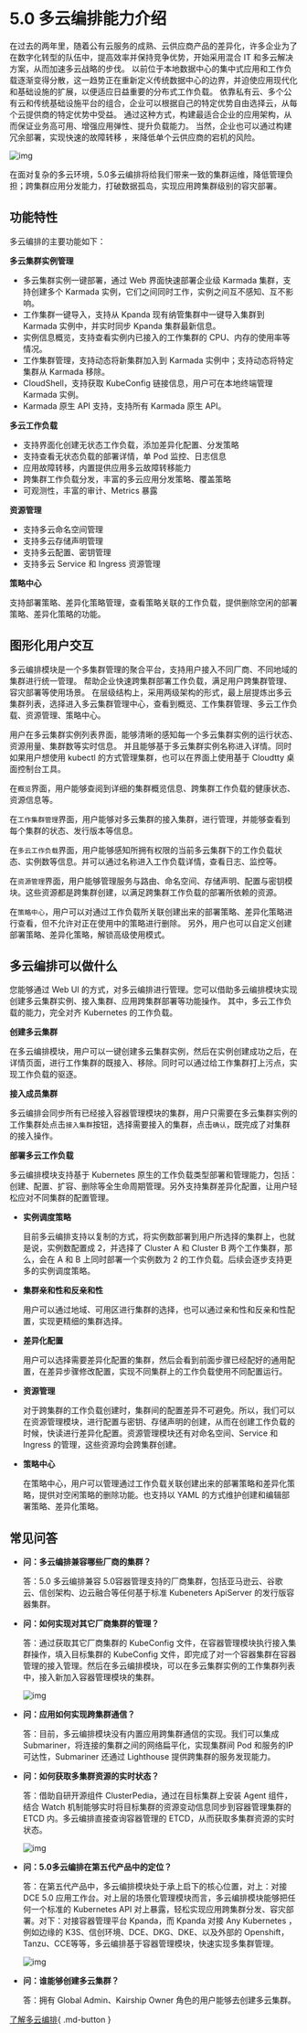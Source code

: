 # 5.0 多云编排能力介绍

在过去的两年里，随着公有云服务的成熟、云供应商产品的差异化，许多企业为了在数字化转型的队伍中，提高效率并保持竞争优势，开始采用混合 IT 和多云解决方案，从而加速多云战略的步伐。
以前位于本地数据中心的集中式应用和工作负载逐渐变得分散，这一趋势正在重新定义传统数据中心的边界，并迫使应用现代化和基础设施的扩展，以便适应日益重要的分布式工作负载。
依靠私有云、多个公有云和传统基础设施平台的组合，企业可以根据自己的特定优势自由选择云，从每个云提供商的特定优势中受益。
通过这种方式，构建最适合企业的应用架构，从而保证业务高可用、增强应用弹性、提升负载能力。
当然，企业也可以通过构建冗余部署，实现快速的故障转移 ，来降低单个云供应商的宕机的风险。

![img](images/kairship04.png)

在面对复杂的多云环境，5.0多云编排将给我们带来一致的集群运维，降低管理负担；跨集群应用分发能力，打破数据孤岛，实现应用跨集群级别的容灾部署。

## 功能特性

多云编排的主要功能如下：

**多云集群实例管理**

- 多云集群实例一键部署，通过 Web 界面快速部署企业级 Karmada 集群，支持创建多个 Karmada 实例，它们之间同时工作，实例之间互不感知、互不影响。
- 工作集群一键导入，支持从 Kpanda 现有纳管集群中一键导入集群到 Karmada 实例中，并实时同步 Kpanda 集群最新信息。
- 实例信息概览，支持查看实例内已接入的工作集群的 CPU、内存的使用率等情况。
- 工作集群管理，支持动态将新集群加入到 Karmada 实例中；支持动态将特定集群从 Karmada 移除。
- CloudShell，支持获取 KubeConfig 链接信息，用户可在本地终端管理 Karmada 实例。
- Karmada 原生 API 支持，支持所有 Karmada 原生 API。

**多云工作负载** 

- 支持界面化创建无状态工作负载，添加差异化配置、分发策略
- 支持查看无状态负载的部署详情，单 Pod  监控、日志信息
- 应用故障转移，内置提供应用多云故障转移能力
- 跨集群工作负载分发，丰富的多云应用分发策略、覆盖策略
- 可观测性，丰富的审计、Metrics 暴露

**资源管理** 

- 支持多云命名空间管理
- 支持多云存储声明管理
- 支持多云配置、密钥管理
- 支持多云 Service 和 Ingress 资源管理

**策略中心** 

支持部署策略、差异化策略管理，查看策略关联的工作负载，提供删除空闲的部署策略、差异化策略的功能。

## 图形化用户交互

多云编排模块是一个多集群管理的聚合平台，支持用户接入不同厂商、不同地域的集群进行统一管理。
帮助企业快速跨集群部署工作负载，满足用户跨集群管理、容灾部署等使用场景。
在层级结构上，采用两级架构的形式，最上层提炼出多云集群列表，选择进入多云集群管理中心，查看到概览、工作集群管理、多云工作负载、资源管理、策略中心。

用户在多云集群实例列表界面，能够清晰的感知每一个多云集群实例的运行状态、资源用量、集群数等实时信息。
并且能够基于多云集群实例名称进入详情。同时如果用户想使用 kubectl 的方式管理集群，也可以在界面上使用基于 Cloudtty 桌面控制台工具。

在`概览`界面，用户能够查阅到详细的集群概览信息、跨集群工作负载的健康状态、资源信息等。

在`工作集群管理`界面，用户能够对多云集群的接入集群，进行管理，并能够查看到每个集群的状态、发行版本等信息。

在`多云工作负载`界面，用户能够感知所拥有权限的当前多云集群下的工作负载状态、实例数等信息。并可以通过名称进入工作负载详情，查看日志、监控等。

在`资源管理`界面，用户能够管理服务与路由、命名空间、存储声明、配置与密钥模块。这些资源都是跨集群创建，以满足跨集群工作负载的部署所依赖的资源。

在`策略中心`，用户可以对通过工作负载所关联创建出来的部署策略、差异化策略进行查看，但不允许对正在使用中的策略进行删除。
另外，用户也可以自定义创建部署策略、差异化策略，解锁高级使用模式。

## 多云编排可以做什么

您能够通过 Web UI 的方式，对多云编排进行管理。您可以借助多云编排模块实现创建多云集群实例、接入集群、应用跨集群部署等功能操作。
其中，多云工作负载的能力，完全对齐 Kubernetes 的工作负载。

**创建多云集群**

在多云编排模块，用户可以一键创建多云集群实例，然后在实例创建成功之后，在详情页面，进行工作集群的既接入、移除。同时可以通过给工作集群打上污点，实现工作负载的驱逐。

**接入成员集群**

多云编排会同步所有已经接入容器管理模块的集群，用户只需要在多云集群实例的工作集群处点击`接入集群`按钮，选择需要接入的集群，点击`确认`，既完成了对集群的接入操作。

**部署多云工作负载**

多云编排模块支持基于 Kubernetes 原生的工作负载类型部署和管理能力，包括：创建、配置、扩容、删除等全生命周期管理。另外支持集群差异化配置，让用户轻松应对不同集群的配置管理。

- **实例调度策略**

    目前多云编排支持以复制的方式，将实例数部署到用户所选择的集群上，也就是说，实例数配置成 2，并选择了 Cluster A 和 Cluster B 两个工作集群，那么，会在 A 和 B 上同时部署一个实例数为 2 的工作负载。后续会逐步支持更多的实例调度策略。

- **集群亲和性和反亲和性**

    用户可以通过地域、可用区进行集群的选择，也可以通过亲和性和反亲和性配置，实现更精细的集群选择。

- **差异化配置**

    用户可以选择需要差异化配置的集群，然后会看到前面步骤已经配好的通用配置，在差异步骤修改配置，实现不同集群上的工作负载使用不同配置运行。

- **资源管理**

    对于跨集群的工作负载创建时，集群间的配置差异不可避免。所以，我们可以在资源管理模块，进行配置与密钥、存储声明的创建，从而在创建工作负载的时候，快读进行差异化配置。资源管理模块还有对命名空间、Service 和 Ingress 的管理，这些资源均会跨集群创建。

- **策略中心**

    在策略中心，用户可以管理通过工作负载关联创建出来的部署策略和差异化策略，提供对空闲策略的删除功能。也支持以 YAML 的方式维护创建和编辑部署策略、差异化策略。

## 常见问答

- **问：多云编排兼容哪些厂商的集群？**

    答：5.0 多云编排兼容 5.0容器管理支持的厂商集群，包括亚马逊云、谷歌云、信创架构、边云融合等任何基于标准 Kubeneters ApiServer 的发行版容器集群。

- **问：如何实现对其它厂商集群的管理？**

    答：通过获取其它厂商集群的 KubeConfig 文件，在容器管理模块执行接入集群操作，填入目标集群的 KubeConfig 文件，即完成了对一个容器集群在容器管理的接入管理。然后在多云编排模块，可以在多云集群实例的工作集群列表中，接入新加入容器管理模块的集群。

    ![img](images/kairship01.png)

- **问：应用如何实现跨集群通信？**

    答：目前，多云编排模块没有内置应用跨集群通信的实现。我们可以集成 Submariner，将连接的集群之间的网络扁平化，实现集群间 Pod 和服务的IP可达性，Submariner 还通过 Lighthouse 提供跨集群的服务发现能力。

- **问：如何获取多集群资源的实时状态？**

    答：借助自研开源组件 ClusterPedia，通过在目标集群上安装 Agent 组件，结合 Watch 机制能够实时将目标集群的资源变动信息同步到容器管理集群的 ETCD 内。多云编排直接查询容器管理的 ETCD，从而获取多集群资源的实时状态。

    ![img](images/kairship02.png)

- **问：5.0多云编排在第五代产品中的定位？**

    答：在第五代产品中，多云编排模块处于承上启下的核心位置，对上：对接 DCE 5.0 应用工作台。对上层的场景化管理模块而言，多云编排模块能够把任何一个标准的 Kubernetes API 对上暴露，轻松实现应用跨集群分发、容灾部署。对下：对接容器管理平台 Kpanda，而 Kpanda 对接 Any Kubernetes ，例如边缘的 K3S、信创环境、DCE、DKG、DKE、以及外部的 Openshift，Tanzu、CCE等等，多云编排基于容器管理模块，快速实现多集群管理。

    ![img](images/kairship03.png)

- **问：谁能够创建多云集群？**

    答：拥有 Global Admin、Kairship Owner 角色的用户能够去创建多云集群。

[了解多云编排](../kairship/01product/whatiskairship.md){ .md-button }
